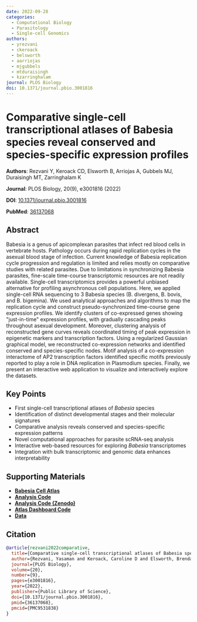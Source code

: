 ```yaml
---
date: 2022-09-28
categories:
  - Computational Biology
  - Parasitology
  - Single-cell Genomics
authors:
  - yrezvani
  - ckeroack
  - belsworth
  - aarriojas
  - mjgubbels
  - mtduraisingh
  - kzarringhalam
journal: PLOS Biology
doi: 10.1371/journal.pbio.3001816
---
```


# Comparative single-cell transcriptional atlases of Babesia species reveal conserved and species-specific expression profiles

**Authors**: Rezvani Y, Keroack CD, Elsworth B, Arriojas A, Gubbels MJ, Duraisingh MT, Zarringhalam K

**Journal**: PLOS Biology, 20(9), e3001816 (2022)

**DOI**: [10.1371/journal.pbio.3001816](https://doi.org/10.1371/journal.pbio.3001816)

**PubMed**: [36137068](https://pubmed.ncbi.nlm.nih.gov/36137068/)

<!-- more -->

## Abstract

Babesia is a genus of apicomplexan parasites that infect red blood cells in vertebrate hosts. Pathology occurs during rapid replication cycles in the asexual blood stage of infection. Current knowledge of Babesia replication cycle progression and regulation is limited and relies mostly on comparative studies with related parasites. Due to limitations in synchronizing Babesia parasites, fine-scale time-course transcriptomic resources are not readily available. Single-cell transcriptomics provides a powerful unbiased alternative for profiling asynchronous cell populations. Here, we applied single-cell RNA sequencing to 3 Babesia species (B. divergens, B. bovis, and B. bigemina). We used analytical approaches and algorithms to map the replication cycle and construct pseudo-synchronized time-course gene expression profiles. We identify clusters of co-expressed genes showing "just-in-time" expression profiles, with gradually cascading peaks throughout asexual development. Moreover, clustering analysis of reconstructed gene curves reveals coordinated timing of peak expression in epigenetic markers and transcription factors. Using a regularized Gaussian graphical model, we reconstructed co-expression networks and identified conserved and species-specific nodes. Motif analysis of a co-expression interactome of AP2 transcription factors identified specific motifs previously reported to play a role in DNA replication in Plasmodium species. Finally, we present an interactive web application to visualize and interactively explore the datasets.

## Key Points

- First single-cell transcriptional atlases of *Babesia* species
- Identification of distinct developmental stages and their molecular signatures
- Comparative analysis reveals conserved and species-specific expression patterns
- Novel computational approaches for parasite scRNA-seq analysis
- Interactive web-based resources for exploring *Babesia* transcriptomes
- Integration with bulk transcriptomic and genomic data enhances interpretability

## Supporting Materials

- [**Babesia Cell Atlas**](https://umbibio.math.umb.edu/babesiasc)
- [**Analysis Code**](https://github.com/umbibio/scBabesiaAtlases)
- [**Analysis Code (Zenodo)**](https://doi.org/10.5281/zenodo.7036500)
- [**Atlas Dashboard Code**](https://github.com/umbibio/babesia_dash_app)
- [**Data**](https://umbibio.math.umb.edu/data/babesia/)

## Citation

```bibtex
@article{rezvani2022comparative,
  title={Comparative single-cell transcriptional atlases of Babesia species reveal conserved and species-specific expression profiles},
  author={Rezvani, Yasaman and Keroack, Caroline D and Elsworth, Brendan and Arriojas, Argenis and Gubbels, Marc-Jan and Duraisingh, Manoj T and Zarringhalam, Kourosh},
  journal={PLOS Biology},
  volume={20},
  number={9},
  pages={e3001816},
  year={2022},
  publisher={Public Library of Science},
  doi={10.1371/journal.pbio.3001816},
  pmid={36137068},
  pmcid={PMC9531838}
}
```
